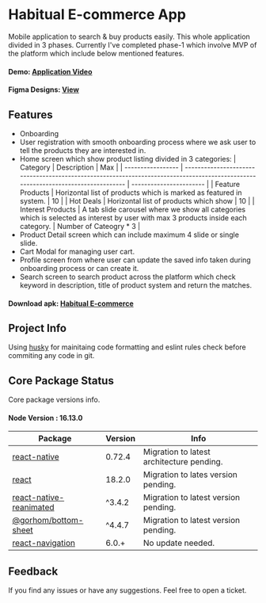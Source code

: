 # Habitual E-commerce App

Mobile application to search & buy products easily. This whole application divided in 3 phases.
Currently I've completed phase-1 which involve MVP of the platform which include below mentioned features.

#### Demo: [Application Video](https://www.linkedin.com/posts/mehraas_design-ecommerce-reactnative-activity-6943989872491659264-o6kc?utm_source=share&utm_medium=member_desktop)

#### Figma Designs: [View](https://www.figma.com/file/QNX7J2J2gX7yDn40i0Wboa/Habitual-Ecommerce?node-id=579%3A7978)

## Features

- Onboarding
- User registration with smooth onboarding process where we ask user to tell the products they are interested in.
- Home screen which show product listing divided in 3 categories:
  | Category | Description | Max |
  | ----------------- | --------------------------------------------------------------------------------------------------------------------------------- | ----------------------- |
  | Feature Products | Horizontal list of products which is marked as featured in system. | 10 |
  | Hot Deals | Horizontal list of products which show | 10 |
  | Interest Products | A tab slide carousel where we show all categories which is selected as interest by user with max 3 products inside each category. | Number of Cateogry \* 3 |
- Product Detail screen which can include maximum 4 slide or single slide.
- Cart Modal for managing user cart.
- Profile screen from where user can update the saved info taken during onboarding process or
  can create it.
- Search screen to search product across the platform which check keyword in description, title of product system and return the matches.

#### Download apk: [Habitual E-commerce](https://drive.google.com/file/d/1d9h0HWm-55JlYyOQu1Fmefy06xT2aSd7/view?usp=sharing)

## Project Info

Using [husky](https://www.npmjs.com/package/husky) for mainitaing code formatting and eslint rules check before commiting any code in git.

## Core Package Status

Core package versions info.

#### Node Version : 16.13.0

| Package                                                                        | Version | Info                                      |
| ------------------------------------------------------------------------------ | ------- | ----------------------------------------- |
| [react-native](https://reactnative.dev/)                                       | 0.72.4  | Migration to latest architecture pending. |
| [react](https://reactjs.org/)                                                  | 18.2.0  | Migration to lates version pending.       |
| [react-native-reanimated](https://docs.swmansion.com/react-native-reanimated/) | ^3.4.2  | Migration to latest version pending.      |
| [@gorhom/bottom-sheet](https://gorhom.github.io/react-native-bottom-sheet/)    | ^4.4.7  | Migration to latest version pending.      |
| [react-navigation](https://reactnavigation.org/)                               | 6.0.+   | No update needed.                         |

## Feedback

If you find any issues or have any suggestions. Feel free to open a ticket.
